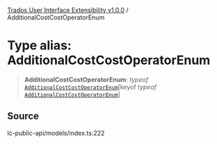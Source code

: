 [Trados User Interface Extensibility v1.0.0](../wiki/globals) / AdditionalCostCostOperatorEnum

# Type alias: AdditionalCostCostOperatorEnum

> **AdditionalCostCostOperatorEnum**: *typeof* [`AdditionalCostCostOperatorEnum`](../wiki/Variable.AdditionalCostCostOperatorEnum)\[keyof *typeof* [`AdditionalCostCostOperatorEnum`](../wiki/Variable.AdditionalCostCostOperatorEnum)\]

## Source

lc-public-api/models/index.ts:222

